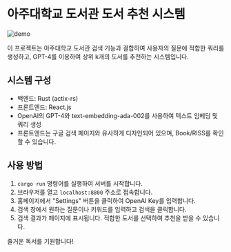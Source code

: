 # 아주대학교 도서관 도서 추천 시스템

![demo](https://github.com/Alfex4936/Ajou-Library-GPT/assets/2356749/4bb41892-1975-4648-a56f-fa211437107a)

이 프로젝트는 아주대학교 도서관 검색 기능과 결합하여 사용자의 질문에 적합한 쿼리를 생성하고, GPT-4를 이용하여 상위 k개의 도서를 추천하는 시스템입니다. 

## 시스템 구성

- 백엔드: Rust (actix-rs)
- 프론트엔드: React.js
- OpenAI의 GPT-4와 text-embedding-ada-002를 사용하여 텍스트 임베딩 및 쿼리 생성
- 프론트엔드는 구글 검색 페이지와 유사하게 디자인되어 있으며, Book/RISS를 확인할 수 있습니다.

## 사용 방법

1. `cargo run` 명령어를 실행하여 서버를 시작합니다.
2. 브라우저를 열고 `localhost:8800` 주소로 접속합니다.
3. 홈페이지에서 "Settings" 버튼을 클릭하여 OpenAI Key를 입력합니다.
4. 검색 창에서 원하는 질문이나 키워드를 입력하고 검색을 클릭합니다.
5. 검색 결과가 페이지에 표시됩니다. 적합한 도서를 선택하여 추천을 받을 수 있습니다. 

즐거운 독서를 기원합니다!